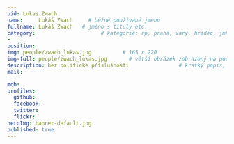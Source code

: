 ```yaml
---
uid: Lukas.Zwach
name:     Lukáš Zwach     # běžně používáné jméno
fullname: Lukáš Zwach   # jméno s tituly etc.
category:                     # kategorie: rp, praha, vary, hradec, jmk, senat
- 
position:
img: people/zwach_lukas.jpg          # 165 x 220
img-full: people/zwach_lukas.jpg       # větší obrázek zobrazený na podrobném profilu
description: bez politické příslušnosti                # kratký popis, max 160 znaků
mail:

mob:   
profiles: 
  github: 
  facebook:      
  twitter:        
  flickr:       
heroImg: banner-default.jpg
published: true
---
```

